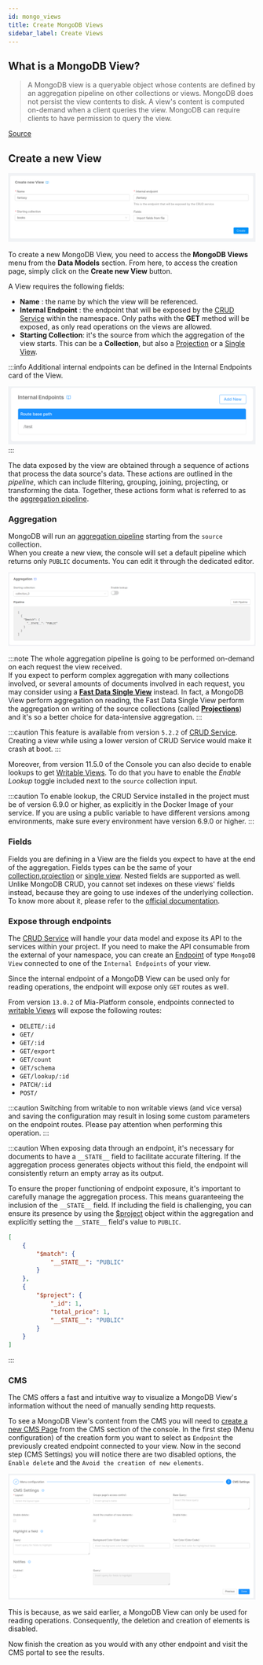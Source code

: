 ```yaml
---
id: mongo_views
title: Create MongoDB Views
sidebar_label: Create Views
---
```

## What is a MongoDB View?

> A MongoDB view is a queryable object whose contents are defined by an aggregation pipeline on other collections or views. MongoDB does not persist the view contents to disk. A view's content is computed on-demand when a client queries the view. MongoDB can require clients to have permission to query the view.   

[Source](https://www.mongodb.com/docs/manual/core/views/#views)

## Create a new View

![create view form](img/create_mongodb_view.png)

To create a new MongoDB View, you need to access the **MongoDB Views** menu from the **Data Models** section. From here, to access the creation page, simply click on the **Create new View** button.

A View requires the following fields:

- **Name** : the name by which the view will be referenced.
- **Internal Endpoint** : the endpoint that will be exposed by the [CRUD Service](/runtime_suite/crud-service/10_overview_and_usage.md) within the namespace. Only paths with the **GET** method will be exposed, as only read operations on the views are allowed.
- **Starting Collection**: it's the source from which the aggregation of the view starts. This can be a **Collection**, but also a [Projection](/fast_data/configuration/projections.md) or a [Single View](/fast_data/configuration/single_views.md).

:::info
Additional internal endpoints can be defined in the Internal Endpoints card of the View.

![Internal endpoint view](img/internal_endpoint_view.png)
:::


The data exposed by the view are obtained through a sequence of actions that process the data source's data. These actions are outlined in the *pipeline*, which can include filtering, grouping, joining, projecting, or transforming the data. Together, these actions form what is referred to as the [aggregation pipeline](https://www.mongodb.com/docs/manual/core/aggregation-pipeline/).

### Aggregation

MongoDB will run an [aggregation pipeline](https://www.mongodb.com/docs/manual/core/aggregation-pipeline/) starting from the `source` collection.    
When you create a new view, the console will set a default pipeline which returns only `PUBLIC` documents. You can edit it through the dedicated editor.   

![Pipeline view](img/pipeline_card_view.png)

:::note
The whole aggregation pipeline is going to be performed on-demand on each request the view received.   
If you expect to perform complex aggregation with many collections involved, or several amounts of documents involved in each request, you may consider using a [**Fast Data Single View**](/fast_data/concepts/the_basics.md#single-view-sv) instead. In fact, a MongoDB View perform aggregation on reading, the Fast Data Single View perform the aggregation on writing of the source collections (called [**Projections**](/fast_data/concepts/the_basics.md#projection)) and it's so a better choice for data-intensive aggregation.
:::

:::caution
This feature is available from version `5.2.2` of [CRUD Service](/runtime_suite/crud-service/10_overview_and_usage.md). Creating a view while using a lower version of CRUD Service would make it crash at boot.
:::

Moreover, from version 11.5.0 of the Console you can also decide to enable lookups to get [Writable Views](/runtime_suite/crud-service/50_writable_views.md). To do that you have to enable the _Enable Lookup_ toggle included next to the `source` collection input.

:::caution
To enable lookup, the CRUD Service installed in the project must be of version 6.9.0 or higher, as explicitly in the Docker Image of your service. If you are using a public variable to have different versions among environments, make sure every environment have version 6.9.0 or higher.
:::

### Fields

Fields you are defining in a View are the fields you expect to have at the end of the aggregation. 
Fields types can be the same of your [collection](/development_suite/api-console/api-design/crud_advanced.md#fields),[projection](/fast_data/configuration/projections.md#projection-fields) or [single view](/fast_data/configuration/single_views.md#single-view-data-model). Nested fields are supported as well. 
Unlike MongoDB CRUD, you cannot set indexes on these views' fields instead, because they are going to use indexes of the underlying collection. To know more about it, please refer to the [official documentation](https://www.mongodb.com/docs/manual/core/views/#index-use-and-sort-operations).

### Expose through endpoints

The [CRUD Service](/runtime_suite/crud-service/10_overview_and_usage.md) will handle your data model and expose its API to the services within your project. If you need to make the API consumable from the external of your namespace, you can create an [Endpoint](/development_suite/api-console/api-design/endpoints.md) of type `MongoDB View` connected to one of the `Internal Endpoints` of your view. 

Since the internal endpoint of a MongoDB View can be used only for reading operations, the endpoint will expose only `GET` routes as well.

From version `13.0.2` of Mia-Platform console, endpoints connected to [writable Views](/runtime_suite/crud-service/50_writable_views.md) will expose the following routes:
- `DELETE/:id`
- `GET/`
- `GET/:id`
- `GET/export`
- `GET/count`
- `GET/schema`
- `GET/lookup/:id`
- `PATCH/:id`
- `POST/`

:::caution
Switching from writable to non writable views (and vice versa) and saving the configuration may result in losing some custom parameters on the endpoint routes. Please pay attention when performing this operation.
:::

:::caution
When exposing data through an endpoint, it's necessary for documents to have a `__STATE__` field to facilitate accurate filtering. If the aggregation process generates objects without this field, the endpoint will consistently return an empty array as its output.

To ensure the proper functioning of endpoint exposure, it's important to carefully manage the aggregation process. This means guaranteeing the inclusion of the  `__STATE__` field. If including the field is challenging, you can ensure its presence by using the [$project](https://www.mongodb.com/docs/manual/reference/operator/aggregation/project/) object within the aggregation and explicitly setting the `__STATE__` field's value to `PUBLIC`.

```json
[
    {
        "$match": {
            "__STATE__": "PUBLIC"
        }
    },
    {
        "$project": {
            "_id": 1,
            "total_price": 1,
            "__STATE__": "PUBLIC"
        }
    }
]
```
:::

### CMS

The CMS offers a fast and intuitive way to visualize a MongoDB View's information without the need of manually sending http requests.

To see a MongoDB View's content from the CMS you will need to [create a new CMS Page](/microfrontend-composer/previous-tools/cms/config_cms.md#how-to-create-a-page) from the CMS section of the console. In the first step (Menu configuration) of the creation form you want to select as `Endpoint` the previously created endpoint connected to your view. Now in the second step (CMS Settings) you will notice there are two disabled options, the `Enable delete` and the `Avoid the creation of new elements`.

![Create CMS page step 2 form](img/cms-mongo-view-second-step-screenshot.png)

This is because, as we said earlier, a MongoDB View can only be used for reading operations. Consequently, the deletion and creation of elements is disabled.

Now finish the creation as you would with any other endpoint and visit the CMS portal to see the results.
